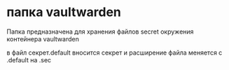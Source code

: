 # папка vaultwarden
Папка предназначена для хранения файлов secret окружения контейнера vaultwarden

в файл секрет.default вносится секрет и расширение
файла меняется с .default на .sec